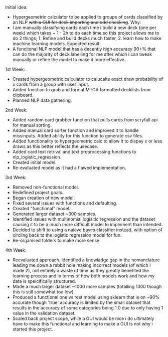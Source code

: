 Initial idea: 
- Hypergeometric calculator to be applied to groups of cards classified by an NLP ~~with a GUI for deck importing and odd checking~~.
Why: 
- I am manually classifying cards each time i build a new deck (one per week) which takes ~ 1 - 2h to do each time so this project allows me to do 2 things; 1. Refine and build decks much faster, 2. learn how to make machine learning models.
Expected result: 
- A funcitonal NLP model that has a decently high accuracy 90+% that can do the majority of deck labelling for me after which i can tweak manually or refine the model to make it more effective. 

1st Week: 
- Created hypergeometric calculator to calucalte exact draw probability of x cards from a group with user input. 
- Added function to grab and format MTGA formatted decklists from clipboard.
- Planned NLP data gathering.

2nd Week:
- Added random card grabber function that pulls cards from scryfall api for manual sorting.
- Added manual card sorter function and improved it to handle missinputs. Added ability for this function to generate csv files.
- Added functionality to hypergeometric calc to allow it to dispay x or less draws as this better reflects the usecase.
- Added card text retrival and text preprocessing functions to nlp_logistic_regression.
- Created initial model.
- Re-evaluated model as it had a flawed implementation.

3rd Week:
- Removed non-functional model.
- Redefined project goals.
- Began creation of new model.
- Fixed several issues with functions and defaulting.
- Created "functional" model.
- Generated larger dataset ~300 samples.
- Identified issues with multinomial logisitic regression and the dataset causing it to be a much more difficult model to implement than intended.
- Decided to shift to using a naieve bayes classifier instead, with option of circling back to the logistic regression model for fun.
- Re-organised folders to make more sense.

4th Week:
- Reevaluated approach, identified a knowladge gap in the nomanclature leading me down a rabbit hole making incorrect models (of which i made 2), not entirely a waste of time as they greatly benefited the learning process and in terms of how both models work and how my data is speicifically structured.
- Made a much larger dataset ~1000 more samples (totalling 1300 though this is still somewhat too low)
- Produced a functional one vs rest model using sklearn that is on ~90% accurate though 'true' accuracy is limited by the small dataset that results in the accuracy of some categories being 1.0 due to only having 1 value in the validation dataset.
- Scaled back project scope, while a GUI would be nice i do ultimately have to make this functional and learning to make a GUI is not why i started this project.


